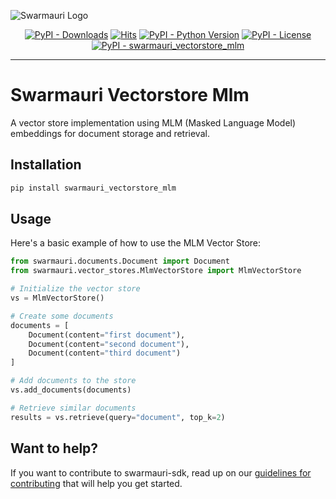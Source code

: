 
![Swarmauri Logo](https://res.cloudinary.com/dbjmpekvl/image/upload/v1730099724/Swarmauri-logo-lockup-2048x757_hww01w.png)

<p align="center">
    <a href="https://pypi.org/project/swarmauri_vectorstore_mlm/">
        <img src="https://img.shields.io/pypi/dm/swarmauri_vectorstore_mlm" alt="PyPI - Downloads"/></a>
    <a href="https://hits.sh/github.com/swarmauri/swarmauri-sdk/tree/master/pkgs/community/swarmauri_vectorstore_mlm/">
        <img alt="Hits" src="https://hits.sh/github.com/swarmauri/swarmauri-sdk/tree/master/pkgs/community/swarmauri_vectorstore_mlm.svg"/></a>
    <a href="https://pypi.org/project/swarmauri_vectorstore_mlm/">
        <img src="https://img.shields.io/pypi/pyversions/swarmauri_vectorstore_mlm" alt="PyPI - Python Version"/></a>
    <a href="https://pypi.org/project/swarmauri_vectorstore_mlm/">
        <img src="https://img.shields.io/pypi/l/swarmauri_vectorstore_mlm" alt="PyPI - License"/></a>
    <a href="https://pypi.org/project/swarmauri_vectorstore_mlm/">
        <img src="https://img.shields.io/pypi/v/swarmauri_vectorstore_mlm?label=swarmauri_vectorstore_mlm&color=green" alt="PyPI - swarmauri_vectorstore_mlm"/></a>
</p>

---

# Swarmauri Vectorstore Mlm

A vector store implementation using MLM (Masked Language Model) embeddings for document storage and retrieval.

## Installation

```bash
pip install swarmauri_vectorstore_mlm
```

## Usage

Here's a basic example of how to use the MLM Vector Store:

```python
from swarmauri.documents.Document import Document
from swarmauri.vector_stores.MlmVectorStore import MlmVectorStore

# Initialize the vector store
vs = MlmVectorStore()

# Create some documents
documents = [
    Document(content="first document"),
    Document(content="second document"),
    Document(content="third document")
]

# Add documents to the store
vs.add_documents(documents)

# Retrieve similar documents
results = vs.retrieve(query="document", top_k=2)
```

## Want to help?

If you want to contribute to swarmauri-sdk, read up on our [guidelines for contributing](https://github.com/swarmauri/swarmauri-sdk/blob/master/contributing.md) that will help you get started.

